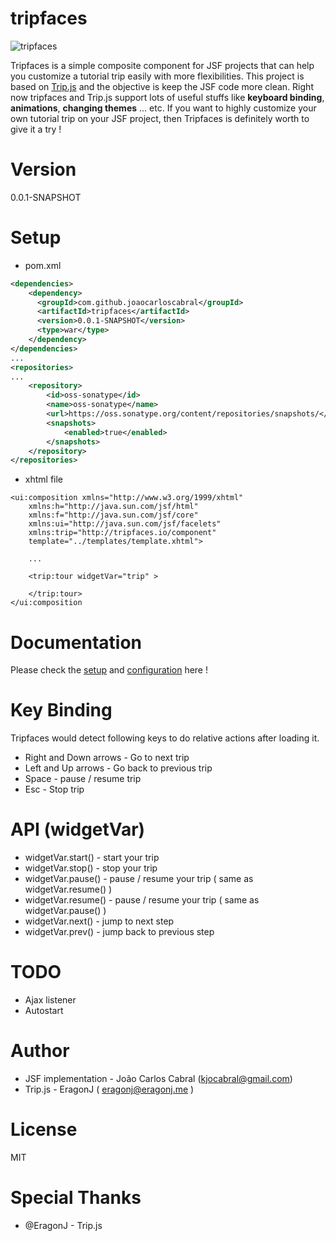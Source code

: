 # tripfaces

![tripfaces](https://raw.github.com/joaocarloscabral/tripfaces/master/public/img/logo-tiny.jpg "tripfaces")

Tripfaces is a simple composite component for JSF projects that can help you customize a tutorial trip easily with more flexibilities. This project is based on [Trip.js](http://eragonj.github.io/Trip.js/) and the objective is keep the JSF code more clean. 
Right now tripfaces and Trip.js support lots of useful stuffs like **keyboard binding**, **animations**, **changing themes** ... etc. If you want to highly customize your own tutorial trip on your JSF project, then Tripfaces is definitely worth to give it a try !

# Version

0.0.1-SNAPSHOT

# Setup 

* pom.xml

```xml
<dependencies>
	<dependency>
	  <groupId>com.github.joaocarloscabral</groupId>
	  <artifactId>tripfaces</artifactId>
	  <version>0.0.1-SNAPSHOT</version>
	  <type>war</type>
	</dependency>
</dependencies>
...
<repositories>
...
	<repository>
		<id>oss-sonatype</id>
		<name>oss-sonatype</name>
		<url>https://oss.sonatype.org/content/repositories/snapshots/</url>
		<snapshots>
			<enabled>true</enabled>
		</snapshots>
	</repository>
</repositories>
```			
* xhtml file
```xhtml
<ui:composition xmlns="http://www.w3.org/1999/xhtml"
	xmlns:h="http://java.sun.com/jsf/html"
	xmlns:f="http://java.sun.com/jsf/core"
	xmlns:ui="http://java.sun.com/jsf/facelets"
	xmlns:trip="http://tripfaces.io/component"
	template="../templates/template.xhtml">
	
	...
	
	<trip:tour widgetVar="trip" > 
			
	</trip:tour>
</ui:composition
```
   			


# Documentation

Please check the [setup](http://eragonj.github.io/Trip.js/doc-setup.html) and [configuration](http://eragonj.github.io/Trip.js/doc-configuration.html) here !

# Key Binding

Tripfaces would detect following keys to do relative actions after loading it.

* Right and Down arrows  - Go to next trip
* Left and Up arrows     - Go back to previous trip
* Space                  - pause / resume trip
* Esc                    - Stop trip

# API (widgetVar)

* widgetVar.start()  - start your trip
* widgetVar.stop()   - stop your trip
* widgetVar.pause()  - pause / resume your trip ( same as widgetVar.resume() )
* widgetVar.resume() - pause / resume your trip ( same as widgetVar.pause()  )
* widgetVar.next()   - jump to next step
* widgetVar.prev()   - jump back to previous step

# TODO

* Ajax listener 
* Autostart

# Author
* JSF implementation - João Carlos Cabral (kjocabral@gmail.com)
* Trip.js - EragonJ ( eragonj@eragonj.me )

# License
MIT

# Special Thanks

* @EragonJ - Trip.js
